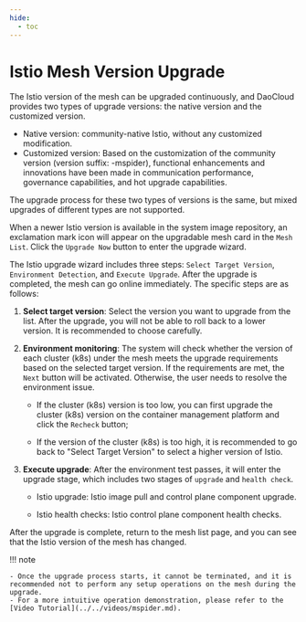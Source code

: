 ```yaml
---
hide:
  - toc
---
```


# Istio Mesh Version Upgrade

The Istio version of the mesh can be upgraded continuously, and DaoCloud provides two types of upgrade versions: the native version and the customized version.

- Native version: community-native Istio, without any customized modification.
- Customized version: Based on the customization of the community version (version suffix: -mspider),
  functional enhancements and innovations have been made in communication performance, governance capabilities, and hot upgrade capabilities.

The upgrade process for these two types of versions is the same, but mixed upgrades of different types are not supported.

When a newer Istio version is available in the system image repository, an exclamation mark icon will appear on the upgradable mesh card in the `Mesh List`. Click the `Upgrade Now` button to enter the upgrade wizard.

The Istio upgrade wizard includes three steps: `Select Target Version`, `Environment Detection`, and `Execute Upgrade`. After the upgrade is completed, the mesh can go online immediately. The specific steps are as follows:

1. **Select target version**: Select the version you want to upgrade from the list. After the upgrade, you will not be able to roll back to a lower version. It is recommended to choose carefully.

2. **Environment monitoring**: The system will check whether the version of each cluster (k8s) under the mesh meets the upgrade requirements based on the selected target version. If the requirements are met, the `Next` button will be activated. Otherwise, the user needs to resolve the environment issue.

    
    - If the cluster (k8s) version is too low, you can first upgrade the cluster (k8s) version on the container management platform and click the `Recheck` button;
    
    - If the version of the cluster (k8s) is too high, it is recommended to go back to "Select Target Version" to select a higher version of Istio.

3. **Execute upgrade**: After the environment test passes, it will enter the upgrade stage, which includes two stages of `upgrade` and `health check`.

    - Istio upgrade: Istio image pull and control plane component upgrade.

    - Istio health checks: Istio control plane component health checks.

After the upgrade is complete, return to the mesh list page, and you can see that the Istio version of the mesh has changed.

!!! note

    - Once the upgrade process starts, it cannot be terminated, and it is recommended not to perform any setup operations on the mesh during the upgrade.
    - For a more intuitive operation demonstration, please refer to the [Video Tutorial](../../videos/mspider.md).
